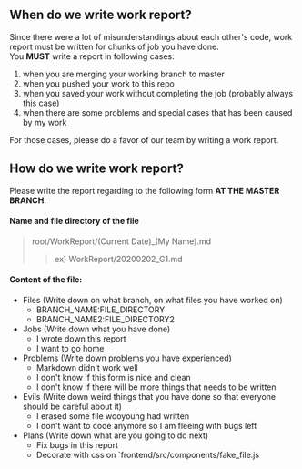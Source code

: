 ## When do we write work report?

Since there were a lot of misunderstandings about each other's code, work report must be written for chunks of job you have done.<br/>
You **MUST** write a report in following cases:
1. when you are merging your working branch to master
2. when you pushed your work to this repo
2. when you saved your work without completing the job (probably always this case)
3. when there are some problems and special cases that has been caused by my work

For those cases, please do a favor of our team by writing a work report.

## How do we write work report?

Please write the report regarding to the following form **AT THE MASTER BRANCH**.

#### Name and file directory of the file
> root/WorkReport/(Current Date)_(My Name).md
> > ex) WorkReport/20200202_G1.md

#### Content of the file:
- Files (Write down on what branch, on what files you have worked on)
  - BRANCH_NAME:FILE_DIRECTORY
  - BRANCH_NAME2:FILE_DIRECTORY2
- Jobs (Write down what you have done)
  - I wrote down this report
  - I want to go home
- Problems (Write down problems you have experienced)
  - Markdown didn't work well
  - I don't know if this form is nice and clean
  - I don't know if there will be more things that needs to be written
- Evils (Write down weird things that you have done so that everyone should be careful about it)
  - I erased some file wooyoung had written
  - I don't want to code anymore so I am fleeing with bugs left
- Plans (Write down what are you going to do next)
  - Fix bugs in this report
  - Decorate with css on `frontend/src/components/fake_file.js

